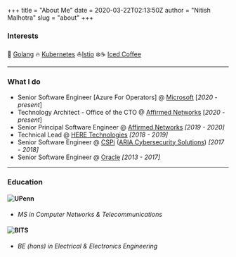 +++
title = "About Me"
date = 2020-03-22T02:13:50Z
author = "Nitish Malhotra"
slug = "about"
+++


### Interests

:heart_decoration: [Golang](https://golang.org/)
:fire: [Kubernetes](https://kubernetes.io/)
:sailboat:[Istio](https://istio.io/)
:snowflake::coffee: [Iced Coffee](https://www.dunkindonuts.com/en)

---

### What I do

- Senior Software Engineer [Azure For Operators] @ [Microsoft](www.microsoft.com) [*2020 - present*]
- Technology Architect - Office of the CTO @ [Affirmed Networks](https://www.affirmednetworks.com/) [*2020 - present*]
- Senior Principal Software Engineer @ [Affirmed Networks](https://www.affirmednetworks.com/) *[2019 - 2020]*
- Technical Lead @ [HERE Technologies](https://www.here.com/) *[2018 - 2019]*
- Senior Software Engineer @ [CSPi](https://www.cspi.com/) ([ARIA Cybersecurity Solutions](https://www.ariacybersecurity.com/)) *[2017 - 2018]*
- Senior Software Engineer @ [Oracle](https://www.oracle.com/index.html) *[2013 - 2017]*

---

### Education

#### ![UPenn](https://branding.web-resources.upenn.edu/sites/default/files/UniversityofPennsylvania_FullLogo_RGB_0.png)

- *MS in Computer Networks & Telecommunications*

#### ![BITS](https://upload.wikimedia.org/wikipedia/en/thumb/d/d3/BITS_Pilani-Logo.svg/400px-BITS_Pilani-Logo.svg.png)

- *BE (hons) in Electrical & Electronics Engineering*
